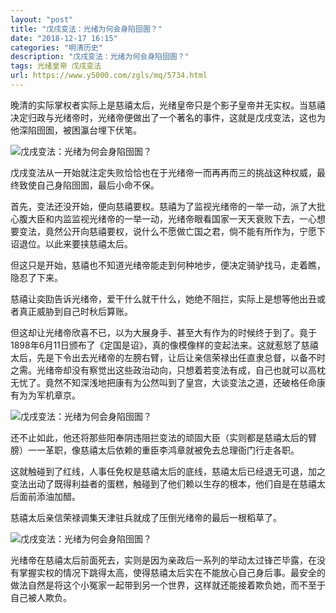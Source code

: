 ```yaml
---
layout: "post"
title: "戊戌变法：光绪为何会身陷囹圄？"
date: "2018-12-17 16:15"
categories: "明清历史"
description: "戊戌变法：光绪为何会身陷囹圄？"
tags: 光绪皇帝 戊戌变法
url: https://www.y5000.com/zgls/mq/5734.html
---
```






晚清的实际掌权者实际上是慈禧太后，光绪皇帝只是个影子皇帝并无实权。当慈禧决定归政与光绪帝时，光绪帝便做出了一个著名的事件，这就是戊戌变法，这也为他深陷囹圄，被困瀛台埋下伏笔。

![戊戌变法：光绪为何会身陷囹圄？](/uploads/allimg/161123/6-161123151FXR.JPG)

戊戌变法从一开始就注定失败恰恰也在于光绪帝一而再再而三的挑战这种权威，最终致使自己身陷囹圄，最后小命不保。

首先，变法还没开始，便向慈禧要权。慈禧为了监视光绪帝的一举一动，派了大批心腹大臣和内监监视光绪帝的一举一动，光绪帝眼看国家一天天衰败下去，一心想要变法，竟然公开向慈禧要权，说什么不愿做亡国之君，倘不能有所作为，宁愿下诏退位。以此来要挟慈禧太后。

但这只是开始，慈禧也不知道光绪帝能走到何种地步，便决定骑驴找马，走着瞧，隐忍了下来。

慈禧让奕劻告诉光绪帝，爱干什么就干什么，她绝不阻拦，实际上是想等他出丑或者真正威胁到自己时秋后算账。

但这却让光绪帝欣喜不已，以为大展身手、甚至大有作为的时候终于到了。竟于1898年6月11日颁布了《定国是诏》，真的像模像样的变起法来。这就惹怒了慈禧太后，先是下令出去光绪帝的左膀右臂，让后让亲信荣禄出任直隶总督，以备不时之需。光绪帝却没有察觉出这些政治动向，只想着若变法有成，自己也就可以高枕无忧了。竟然不知深浅地把康有为公然叫到了皇宫，大谈变法之道，还破格任命康有为为军机章京。

![戊戌变法：光绪为何会身陷囹圄？](/uploads/allimg/161123/6-161123151Hb64.JPG)

还不止如此，他还将那些阳奉阴违阻拦变法的顽固大臣（实则都是慈禧太后的臂膀）一一革职，像慈禧太后依赖的重臣李鸿章就被免去总理衙门行走各职。

这就触碰到了红线，人事任免权是慈禧太后的底线，慈禧太后已经退无可退，加之变法出动了既得利益者的蛋糕，触碰到了他们赖以生存的根本，他们自是在慈禧太后面前添油加醋。

慈禧太后亲信荣禄调集天津驻兵就成了压倒光绪帝的最后一根稻草了。

![戊戌变法：光绪为何会身陷囹圄？](/uploads/allimg/161123/6-161123151Q6331.JPG)

光绪帝在慈禧太后前面死去，实则是因为亲政后一系列的举动太过锋芒毕露，在没有掌握实权的情况下跳得太高，使得慈禧太后实在不能放心自己身后事。最安全的做法自然是将这个小冤家一起带到另一个世界，这样就还能接着欺负她，而不至于自己被人欺负。
